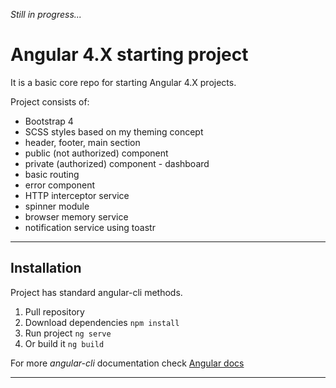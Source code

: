*Still in progress...*
# Angular 4.X starting project
It is a basic core repo for starting Angular 4.X projects.

Project consists of:

 * Bootstrap 4
 * SCSS styles based on my theming concept
 * header, footer, main section
 * public (not authorized) component
 * private (authorized) component - dashboard
 * basic routing
 * error component
 * HTTP interceptor service
 * spinner module
 * browser memory service
 * notification service using toastr

----------
## Installation
Project has standard angular-cli methods. 

 1. Pull repository
 2. Download dependencies `npm install`
 3. Run project `ng serve`
 4. Or build it `ng build`

For more *angular-cli* documentation check [Angular docs](https://angular.io/guide/quickstart)


----------

